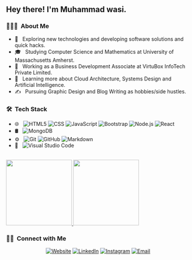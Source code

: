 

<h2> Hey there! I'm Muhammad wasi.</h2>

<h3> 👨🏻‍💻 &nbsp;About Me </h3>

- 🤔 &nbsp; Exploring new technologies and developing software solutions and quick hacks.
- 🎓 &nbsp; Studying Computer Science and Mathematics at University of Massachusetts Amherst.
- 💼 &nbsp; Working as a Business Development Associate at VirtuBox InfoTech Private Limited.
- 🌱 &nbsp; Learning more about Cloud Architecture, Systems Design and Artificial Intelligence.
- ✍️ &nbsp; Pursuing Graphic Design and Blog Writing as hobbies/side hustles.

<h3> 🛠 &nbsp;Tech Stack</h3>

- 🌐 &nbsp;
  ![HTML5](https://img.shields.io/badge/-HTML5-333333?style=flat&logo=HTML5)
  ![CSS](https://img.shields.io/badge/-CSS-333333?style=flat&logo=CSS3&logoColor=1572B6)
  ![JavaScript](https://img.shields.io/badge/-JavaScript-333333?style=flat&logo=javascript)
  ![Bootstrap](https://img.shields.io/badge/-Bootstrap-333333?style=flat&logo=bootstrap&logoColor=563D7C)
  ![Node.js](https://img.shields.io/badge/-Node.js-333333?style=flat&logo=node.js)
  ![React](https://img.shields.io/badge/-React-333333?style=flat&logo=react)
- 🛢 &nbsp;
  ![MongoDB](https://img.shields.io/badge/-MongoDB-333333?style=flat&logo=mongodb)
- ⚙️ &nbsp;
  ![Git](https://img.shields.io/badge/-Git-333333?style=flat&logo=git)
  ![GitHub](https://img.shields.io/badge/-GitHub-333333?style=flat&logo=github)
  ![Markdown](https://img.shields.io/badge/-Markdown-333333?style=flat&logo=markdown)
- 🔧 &nbsp;
  ![Visual Studio Code](https://img.shields.io/badge/-Visual%20Studio%20Code-333333?style=flat&logo=visual-studio-code&logoColor=007ACC)
 

<br/>

<a href="https://github.com/muhammadwasi81">
  <img height="180em" src="https://github-readme-stats.vercel.app/api?username=muhammadwasi81&theme=buefy&show_icons=true" />
   <img height="180em" src="https://github-readme-stats.vercel.app/api/top-langs/?username=muhammadwasi81&theme=buefy&layout=compact"/>
</a>

<br/>

<h3> 🤝🏻 &nbsp;Connect with Me </h3>

<p align="center">
<a href="https://muhammad-wasi-45f9a.web.app/"><img alt="Website" src=""></a>
<a href="https://www.linkedin.com/in/muhammad-wasi-b26b04176/"><img alt="LinkedIn" src=""></a>
<a href="https://www.instagram.com/muhammadwasi81/"><img alt="Instagram" src=""></a>
<a href="https://mail.google.com/mail/u/0/?tab=rm&ogbl#inbox"><img alt="Email" src=""></a>
</p>

